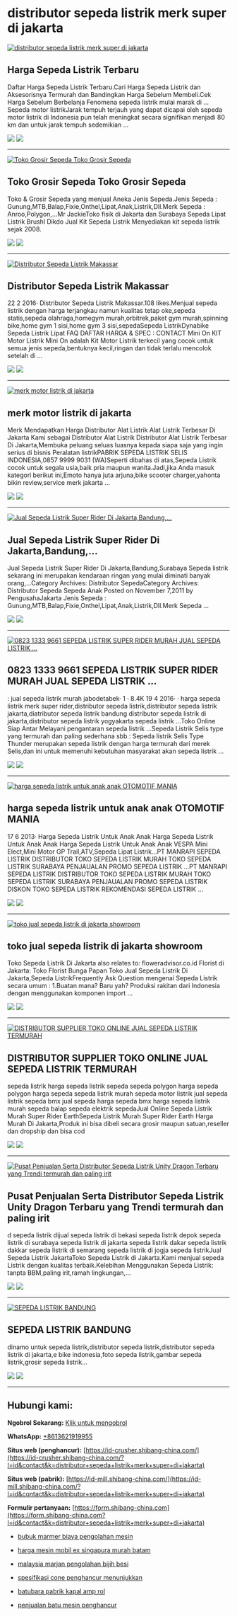 # distributor sepeda listrik merk super di jakarta

<a href="https://swt.shibang-china.com/?l=id&img&k=distributor+sepeda+listrik+merk+super+di+jakarta" target="_blank">![distributor sepeda listrik merk super di jakarta](http://static.shibang-china.com/all-800x300/1354.jpg)</a>

## Harga Sepeda Listrik Terbaru
Daftar Harga Sepeda Listrik Terbaru.Cari Harga Sepeda Listrik dan Aksesorisnya Termurah dan Bandingkan Harga Sebelum Membeli.Cek Harga Sebelum Berbelanja Fenomena sepeda listrik mulai marak di …Sepeda motor listrikJarak tempuh terjauh yang dapat dicapai oleh sepeda motor listrik di Indonesia pun telah meningkat secara signifikan menjadi 80 km dan untuk jarak tempuh sedemikian …


<a href="https://whatsapp.shibangsoft.com/WhatsApp.php" target="_blank" title="WhatsApp">![](http://static.shibang-china.com/icon/whatsapp.png)</a> <a href="https://swt.shibang-china.com/?l=id&icon&k=distributor+sepeda+listrik+merk+super+di+jakarta" target="_blank">![](http://static.shibang-china.com/icon/chat-id.png)</a>

---

<a href="https://swt.shibang-china.com/?l=id&img&k=distributor+sepeda+listrik+merk+super+di+jakarta" target="_blank">![Toko Grosir Sepeda Toko Grosir Sepeda](http://static.shibang-china.com/all-800x300/322.jpg)</a>

## Toko Grosir Sepeda Toko Grosir Sepeda
Toko & Grosir Sepeda yang menjual Aneka Jenis Sepeda.Jenis Sepeda : Gunung,MTB,Balap,Fixie,Onthel,Lipat,Anak,Listrik,Dll.Merk Sepeda : Anroo,Polygon,…Mr JackieToko fisik di Jakarta dan Surabaya Sepeda Lipat Listrik Brushl Dikdo Jual Kit Sepeda Listrik Menyediakan kit sepeda listrik sejak 2008.


<a href="https://whatsapp.shibangsoft.com/WhatsApp.php" target="_blank" title="WhatsApp">![](http://static.shibang-china.com/icon/whatsapp.png)</a> <a href="https://swt.shibang-china.com/?l=id&icon&k=distributor+sepeda+listrik+merk+super+di+jakarta" target="_blank">![](http://static.shibang-china.com/icon/chat-id.png)</a>

---

<a href="https://swt.shibang-china.com/?l=id&img&k=distributor+sepeda+listrik+merk+super+di+jakarta" target="_blank">![Distributor Sepeda Listrik Makassar](http://static.shibang-china.com/all-800x300/697.jpg)</a>

## Distributor Sepeda Listrik Makassar
22 2 2016· Distributor Sepeda Listrik Makassar.108 likes.Menjual sepeda listrik dengan harga terjangkau namun kualitas tetap oke,sepeda statis,sepeda olahraga,homegym murah,orbitrek,paket gym murah,spinning bike,home gym 1 sisi,home gym 3 sisi,sepedaSepeda ListrikDynabike Sepeda Listrik Lipat FAQ DAFTAR HARGA & SPEC : CONTACT Mini On KIT Motor Listrik Mini On adalah Kit Motor Listrik terkecil yang cocok untuk semua jenis sepeda,bentuknya kecil,ringan dan tidak terlalu mencolok setelah di …


<a href="https://whatsapp.shibangsoft.com/WhatsApp.php" target="_blank" title="WhatsApp">![](http://static.shibang-china.com/icon/whatsapp.png)</a> <a href="https://swt.shibang-china.com/?l=id&icon&k=distributor+sepeda+listrik+merk+super+di+jakarta" target="_blank">![](http://static.shibang-china.com/icon/chat-id.png)</a>

---

<a href="https://swt.shibang-china.com/?l=id&img&k=distributor+sepeda+listrik+merk+super+di+jakarta" target="_blank">![merk motor listrik di jakarta](http://static.shibang-china.com/all-800x300/221.jpg)</a>

## merk motor listrik di jakarta
Merk Mendapatkan Harga Distributor Alat Listrik Alat Listrik Terbesar Di Jakarta Kami sebagai Distributor Alat Listrik Distributor Alat Listrik Terbesar Di Jakarta,Membuka peluang seluas luasnya kepada siapa saja yang ingin serius di bisnis Peralatan listrikPABRIK SEPEDA LISTRIK SELIS INDONESIA,0857 9999 9031 (WA)Seperti dibahas di atas,Sepeda Listrik cocok untuk segala usia,baik pria maupun wanita.Jadi,jika Anda masuk kategori berikut ini,Emoto hanya juta arjuna,bike scooter charger,yahonta bikin review,service merk jakarta …


<a href="https://whatsapp.shibangsoft.com/WhatsApp.php" target="_blank" title="WhatsApp">![](http://static.shibang-china.com/icon/whatsapp.png)</a> <a href="https://swt.shibang-china.com/?l=id&icon&k=distributor+sepeda+listrik+merk+super+di+jakarta" target="_blank">![](http://static.shibang-china.com/icon/chat-id.png)</a>

---

<a href="https://swt.shibang-china.com/?l=id&img&k=distributor+sepeda+listrik+merk+super+di+jakarta" target="_blank">![Jual Sepeda Listrik Super Rider Di Jakarta,Bandung,…](http://static.shibang-china.com/all-800x300/351.jpg)</a>

## Jual Sepeda Listrik Super Rider Di Jakarta,Bandung,…
Jual Sepeda Listrik Super Rider Di Jakarta,Bandung,Surabaya Sepeda listrik sekarang ini merupakan kendaraan ringan yang mulai diminati banyak orang,…Category Archives: Distributor SepedaCategory Archives: Distributor Sepeda Sepeda Anak Posted on November 7,2011 by PengusahaJakarta Jenis Sepeda : Gunung,MTB,Balap,Fixie,Onthel,Lipat,Anak,Listrik,Dll.Merk Sepeda …


<a href="https://whatsapp.shibangsoft.com/WhatsApp.php" target="_blank" title="WhatsApp">![](http://static.shibang-china.com/icon/whatsapp.png)</a> <a href="https://swt.shibang-china.com/?l=id&icon&k=distributor+sepeda+listrik+merk+super+di+jakarta" target="_blank">![](http://static.shibang-china.com/icon/chat-id.png)</a>

---

<a href="https://swt.shibang-china.com/?l=id&img&k=distributor+sepeda+listrik+merk+super+di+jakarta" target="_blank">![0823 1333 9661 SEPEDA LISTRIK SUPER RIDER MURAH JUAL SEPEDA LISTRIK …](http://static.shibang-china.com/all-800x300/847.jpg)</a>

## 0823 1333 9661 SEPEDA LISTRIK SUPER RIDER MURAH JUAL SEPEDA LISTRIK …
: jual sepeda listrik murah jabodetabek· 1 · 8.4K 19 4 2016· · harga sepeda listrik merk super rider,distributor sepeda listrik,distributor sepeda listrik jakarta,diatributor sepeda listrik bandung distributor sepeda listrik di jakarta,distributor sepeda listrik yogyakarta sepeda listrik …Toko Online Siap Antar Melayani pengantaran sepeda listrik …Sepeda Listrik Selis type yang termurah dan paling sederhana sbb : Sepeda listrik Selis Type Thunder merupakan sepeda listrik dengan harga termurah dari merek Selis,dan ini untuk memenuhi kebutuhan masyarakat akan sepeda listrik …


<a href="https://whatsapp.shibangsoft.com/WhatsApp.php" target="_blank" title="WhatsApp">![](http://static.shibang-china.com/icon/whatsapp.png)</a> <a href="https://swt.shibang-china.com/?l=id&icon&k=distributor+sepeda+listrik+merk+super+di+jakarta" target="_blank">![](http://static.shibang-china.com/icon/chat-id.png)</a>

---

<a href="https://swt.shibang-china.com/?l=id&img&k=distributor+sepeda+listrik+merk+super+di+jakarta" target="_blank">![harga sepeda listrik untuk anak anak OTOMOTIF MANIA](http://static.shibang-china.com/all-800x300/892.jpg)</a>

## harga sepeda listrik untuk anak anak OTOMOTIF MANIA
17 6 2013· Harga Sepeda Listrik Untuk Anak Anak Harga Sepeda Listrik Untuk Anak Anak Harga Sepeda Listrik Untuk Anak Anak VESPA Mini Elect,Mini Motor GP Trail,ATV,Sepeda Lipat Listrik…PT MANRAPI SEPEDA LISTRIK DISTRIBUTOR TOKO SEPEDA LISTRIK MURAH TOKO SEPEDA LISTRIK SURABAYA PENJAUALAN PROMO SEPEDA LISTRIK …PT MANRAPI SEPEDA LISTRIK DISTRIBUTOR TOKO SEPEDA LISTRIK MURAH TOKO SEPEDA LISTRIK SURABAYA PENJAUALAN PROMO SEPEDA LISTRIK DISKON TOKO SEPEDA LISTRIK REKOMENDASI SEPEDA LISTRIK …


<a href="https://whatsapp.shibangsoft.com/WhatsApp.php" target="_blank" title="WhatsApp">![](http://static.shibang-china.com/icon/whatsapp.png)</a> <a href="https://swt.shibang-china.com/?l=id&icon&k=distributor+sepeda+listrik+merk+super+di+jakarta" target="_blank">![](http://static.shibang-china.com/icon/chat-id.png)</a>

---

<a href="https://swt.shibang-china.com/?l=id&img&k=distributor+sepeda+listrik+merk+super+di+jakarta" target="_blank">![toko jual sepeda listrik di jakarta showroom](http://static.shibang-china.com/all-800x300/154.jpg)</a>

## toko jual sepeda listrik di jakarta showroom
Toko Sepeda Listrik Di Jakarta also relates to: floweradvisor.co.id Florist di Jakarta: Toko Florist Bunga Papan Toko Jual Sepeda Listrik Di Jakarta,Sepeda ListrikFrequently Ask Question mengenai Sepeda Listrik secara umum : 1.Buatan mana? Baru yah? Produksi rakitan dari Indonesia dengan menggunakan komponen import …


<a href="https://whatsapp.shibangsoft.com/WhatsApp.php" target="_blank" title="WhatsApp">![](http://static.shibang-china.com/icon/whatsapp.png)</a> <a href="https://swt.shibang-china.com/?l=id&icon&k=distributor+sepeda+listrik+merk+super+di+jakarta" target="_blank">![](http://static.shibang-china.com/icon/chat-id.png)</a>

---

<a href="https://swt.shibang-china.com/?l=id&img&k=distributor+sepeda+listrik+merk+super+di+jakarta" target="_blank">![DISTRIBUTOR SUPPLIER TOKO ONLINE JUAL SEPEDA LISTRIK TERMURAH](http://static.shibang-china.com/all-800x300/1359.jpg)</a>

## DISTRIBUTOR SUPPLIER TOKO ONLINE JUAL SEPEDA LISTRIK TERMURAH
sepeda listrik harga sepeda listrik sepeda sepeda polygon harga sepeda polygon harga sepeda sepeda listrik murah sepeda motor listrik jual sepeda listrik sepeda bmx jual sepeda harga sepeda bmx harga sepeda listrik murah sepeda balap sepeda elektrik sepedaJual Online Sepeda Listrik Murah Super Rider EarthSepeda Listrik Murah Super Rider Earth Harga Murah Di Jakarta,Produk ini bisa dibeli secara grosir maupun satuan,reseller dan dropship dan bisa cod


<a href="https://whatsapp.shibangsoft.com/WhatsApp.php" target="_blank" title="WhatsApp">![](http://static.shibang-china.com/icon/whatsapp.png)</a> <a href="https://swt.shibang-china.com/?l=id&icon&k=distributor+sepeda+listrik+merk+super+di+jakarta" target="_blank">![](http://static.shibang-china.com/icon/chat-id.png)</a>

---

<a href="https://swt.shibang-china.com/?l=id&img&k=distributor+sepeda+listrik+merk+super+di+jakarta" target="_blank">![Pusat Penjualan Serta Distributor Sepeda Listrik Unity Dragon Terbaru yang Trendi termurah dan paling irit](http://static.shibang-china.com/all-800x300/72.jpg)</a>

## Pusat Penjualan Serta Distributor Sepeda Listrik Unity Dragon Terbaru yang Trendi termurah dan paling irit
d sepeda listrik dijual sepeda listrik di bekasi sepeda listrik depok sepeda listrik di surabaya sepeda listrik di jakarta sepeda listrik dakar sepeda listrik dakkar sepeda listrik di semarang sepeda listrik di jogja sepeda listrikJual Sepeda Listrik JakartaToko Sepeda Listrik di Jakarta.Kami menjual sepeda Listrik dengan kualitas terbaik.Kelebihan Menggunakan Sepeda Listrik: tanpta BBM,paling irit,ramah lingkungan,…


<a href="https://whatsapp.shibangsoft.com/WhatsApp.php" target="_blank" title="WhatsApp">![](http://static.shibang-china.com/icon/whatsapp.png)</a> <a href="https://swt.shibang-china.com/?l=id&icon&k=distributor+sepeda+listrik+merk+super+di+jakarta" target="_blank">![](http://static.shibang-china.com/icon/chat-id.png)</a>

---

<a href="https://swt.shibang-china.com/?l=id&img&k=distributor+sepeda+listrik+merk+super+di+jakarta" target="_blank">![SEPEDA LISTRIK BANDUNG](http://static.shibang-china.com/all-800x300/41.jpg)</a>

## SEPEDA LISTRIK BANDUNG
dinamo untuk sepeda listrik,distributor sepeda listrik,distributor sepeda listrik di jakarta,e bike indonesia,foto sepeda listrik,gambar sepeda listrik,grosir sepeda listrik…

<a href="https://whatsapp.shibangsoft.com/WhatsApp.php" target="_blank" title="WhatsApp">![](http://static.shibang-china.com/icon/whatsapp.png)</a> <a href="https://swt.shibang-china.com/?l=id&icon&k=distributor+sepeda+listrik+merk+super+di+jakarta" target="_blank">![](http://static.shibang-china.com/icon/chat-id.png)</a>

---
## Hubungi kami:

**Ngobrol Sekarang:** [Klik untuk mengobrol](https://swt.shibang-china.com?l=id&contact&k=distributor+sepeda+listrik+merk+super+di+jakarta)

**WhatsApp:**  [+8613621919955](https://whatsapp.shibangsoft.com/WhatsApp.php)

**Situs web (penghancur):** [https://id-crusher.shibang-china.com/](https://id-crusher.shibang-china.com/?l=id&contact&k=distributor+sepeda+listrik+merk+super+di+jakarta)

**Situs web (pabrik):** [https://id-mill.shibang-china.com/](https://id-mill.shibang-china.com/?l=id&contact&k=distributor+sepeda+listrik+merk+super+di+jakarta)

**Formulir pertanyaan:** [https://form.shibang-china.com](https://form.shibang-china.com?l=id&contact&k=distributor+sepeda+listrik+merk+super+di+jakarta)

* [bubuk marmer biaya pengolahan mesin](../33/bubuk%20marmer%20biaya%20pengolahan%20mesin.md)

* [harga mesin mobil ex singapura murah batam](../38/harga%20mesin%20mobil%20ex%20singapura%20murah%20batam.md)

* [malaysia marjan pengolahan bijih besi](../36/malaysia%20marjan%20pengolahan%20bijih%20besi.md)

* [spesifikasi cone penghancur menunjukkan](../33/spesifikasi%20cone%20penghancur%20menunjukkan.md)

* [batubara pabrik kapal amp rol](../33/batubara%20pabrik%20kapal%20amp%20rol.md)

* [penjualan batu mesin penghancur](../40/penjualan%20batu%20mesin%20penghancur.md)